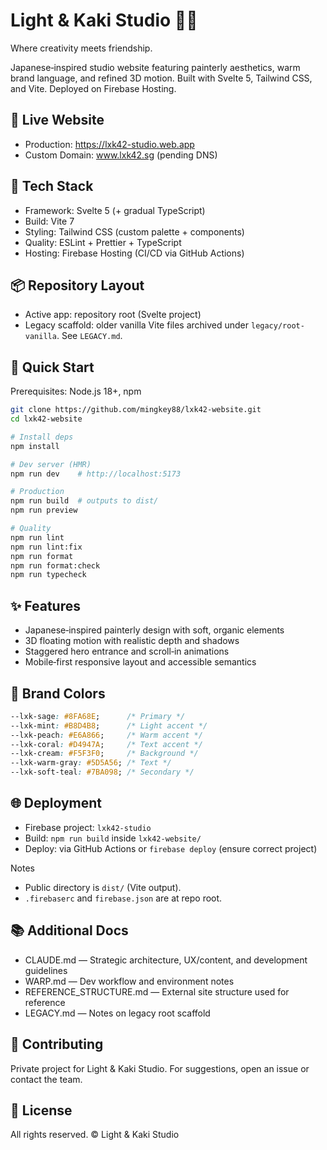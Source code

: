 # Light & Kaki Studio 🎨✨

Where creativity meets friendship.

Japanese‑inspired studio website featuring painterly aesthetics, warm brand language, and refined 3D motion. Built with Svelte 5, Tailwind CSS, and Vite. Deployed on Firebase Hosting.

## 🌟 Live Website
- Production: https://lxk42-studio.web.app
- Custom Domain: www.lxk42.sg (pending DNS)

## 🚀 Tech Stack
- Framework: Svelte 5 (+ gradual TypeScript)
- Build: Vite 7
- Styling: Tailwind CSS (custom palette + components)
- Quality: ESLint + Prettier + TypeScript
- Hosting: Firebase Hosting (CI/CD via GitHub Actions)

## 📦 Repository Layout
- Active app: repository root (Svelte project)
- Legacy scaffold: older vanilla Vite files archived under `legacy/root-vanilla`. See `LEGACY.md`.

## 🎯 Quick Start
Prerequisites: Node.js 18+, npm

```bash
git clone https://github.com/mingkey88/lxk42-website.git
cd lxk42-website

# Install deps
npm install

# Dev server (HMR)
npm run dev    # http://localhost:5173

# Production
npm run build  # outputs to dist/
npm run preview

# Quality
npm run lint
npm run lint:fix
npm run format
npm run format:check
npm run typecheck
```

## ✨ Features
- Japanese‑inspired painterly design with soft, organic elements
- 3D floating motion with realistic depth and shadows
- Staggered hero entrance and scroll‑in animations
- Mobile‑first responsive layout and accessible semantics

## 🎨 Brand Colors
```css
--lxk-sage: #8FA68E;      /* Primary */
--lxk-mint: #B8D4B8;      /* Light accent */
--lxk-peach: #E6A866;     /* Warm accent */
--lxk-coral: #D4947A;     /* Text accent */
--lxk-cream: #F5F3F0;     /* Background */
--lxk-warm-gray: #5D5A56; /* Text */
--lxk-soft-teal: #7BA098; /* Secondary */
```

## 🌐 Deployment
- Firebase project: `lxk42-studio`
- Build: `npm run build` inside `lxk42-website/`
- Deploy: via GitHub Actions or `firebase deploy` (ensure correct project)

Notes
- Public directory is `dist/` (Vite output).
- `.firebaserc` and `firebase.json` are at repo root.

## 📚 Additional Docs
- CLAUDE.md — Strategic architecture, UX/content, and development guidelines
- WARP.md — Dev workflow and environment notes
- REFERENCE_STRUCTURE.md — External site structure used for reference
- LEGACY.md — Notes on legacy root scaffold

## 🤝 Contributing
Private project for Light & Kaki Studio. For suggestions, open an issue or contact the team.

## 📄 License
All rights reserved. © Light & Kaki Studio
